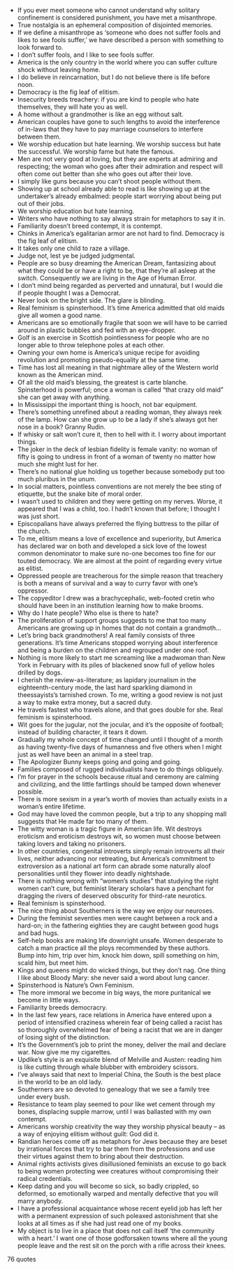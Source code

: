  - If you ever meet someone who cannot understand why solitary confinement is considered punishment, you have met a misanthrope.
 - True nostalgia is an ephemeral composition of disjointed memories.
 - If we define a misanthrope as ‘someone who does not suffer fools and likes to see fools suffer,’ we have described a person with something to look forward to.
 - I don’t suffer fools, and I like to see fools suffer.
 - America is the only country in the world where you can suffer culture shock without leaving home.
 - I do believe in reincarnation, but I do not believe there is life before noon.
 - Democracy is the fig leaf of elitism.
 - Insecurity breeds treachery: if you are kind to people who hate themselves, they will hate you as well.
 - A home without a grandmother is like an egg without salt.
 - American couples have gone to such lengths to avoid the interference of in-laws that they have to pay marriage counselors to interfere between them.
 - We worship education but hate learning. We worship success but hate the successful. We worship fame but hate the famous.
 - Men are not very good at loving, but they are experts at admiring and respecting; the woman who goes after their admiration and respect will often come out better than she who goes out after their love.
 - I simply like guns because you can’t shoot people without them.
 - Showing up at school already able to read is like showing up at the undertaker’s already embalmed: people start worrying about being put out of their jobs.
 - We worship education but hate learning.
 - Writers who have nothing to say always strain for metaphors to say it in.
 - Familiarity doesn’t breed contempt, it is contempt.
 - Chinks in America’s egalitarian armor are not hard to find. Democracy is the fig leaf of elitism.
 - It takes only one child to raze a village.
 - Judge not, lest ye be judged judgmental.
 - People are so busy dreaming the American Dream, fantasizing about what they could be or have a right to be, that they’re all asleep at the switch. Consequently we are living in the Age of Human Error.
 - I don’t mind being regarded as perverted and unnatural, but I would die if people thought I was a Democrat.
 - Never look on the bright side. The glare is blinding.
 - Real feminism is spinsterhood. It’s time America admitted that old maids give all women a good name.
 - Americans are so emotionally fragile that soon we will have to be carried around in plastic bubbles and fed with an eye-dropper.
 - Golf is an exercise in Scottish pointlessness for people who are no longer able to throw telephone poles at each other.
 - Owning your own home is America’s unique recipe for avoiding revolution and promoting pseudo-equality at the same time.
 - Time has lost all meaning in that nightmare alley of the Western world known as the American mind.
 - Of all the old maid’s blessing, the greatest is carte blanche. Spinsterhood is powerful; once a woman is called “that crazy old maid” she can get away with anything.
 - In Mississippi the important thing is hooch, not bar equipment.
 - There’s something unrefined about a reading woman, they always reek of the lamp. How can she grow up to be a lady if she’s always got her nose in a book? Granny Rudin.
 - If whisky or salt won’t cure it, then to hell with it. I worry about important things.
 - The joker in the deck of lesbian fidelity is female vanity: no woman of fifty is going to undress in front of a woman of twenty no matter how much she might lust for her.
 - There’s no national glue holding us together because somebody put too much pluribus in the unum.
 - In social matters, pointless conventions are not merely the bee sting of etiquette, but the snake bite of moral order.
 - I wasn’t used to children and they were getting on my nerves. Worse, it appeared that I was a child, too. I hadn’t known that before; I thought I was just short.
 - Episcopalians have always preferred the flying buttress to the pillar of the church.
 - To me, elitism means a love of excellence and superiority, but America has declared war on both and developed a sick love of the lowest common denominator to make sure no-one becomes too fine for our touted democracy. We are almost at the point of regarding every virtue as elitist.
 - Oppressed people are treacherous for the simple reason that treachery is both a means of survival and a way to curry favor with one’s oppressor.
 - The copyeditor I drew was a brachycephalic, web-footed cretin who should have been in an institution learning how to make brooms.
 - Why do I hate people? Who else is there to hate?
 - The proliferation of support groups suggests to me that too many Americans are growing up in homes that do not contain a grandmoth...
 - Let’s bring back grandmothers! A real family consists of three generations. It’s time Americans stopped worrying about interference and being a burden on the children and regrouped under one roof.
 - Nothing is more likely to start me screaming like a madwoman than New York in February with its piles of blackened snow full of yellow holes drilled by dogs.
 - I cherish the review-as-literature; as lapidary journalism in the eighteenth-century mode, the last hard sparkling diamond in theessayists’s tarnished crown. To me, writing a good review is not just a way to make extra money, but a sacred duty.
 - He travels fastest who travels alone, and that goes double for she. Real feminism is spinsterhood.
 - Wit goes for the jugular, not the jocular, and it’s the opposite of football; instead of building character, it tears it down.
 - Gradually my whole concept of time changed until I thought of a month as having twenty-five days of humanness and five others when I might just as well have been an animal in a steel trap.
 - The Apologizer Bunny keeps going and going and going.
 - Families composed of rugged individualists have to do things obliquely.
 - I’m for prayer in the schools because ritual and ceremony are calming and civilizing, and the little fartlings should be tamped down whenever possible.
 - There is more sexism in a year’s worth of movies than actually exists in a woman’s entire lifetime.
 - God may have loved the common people, but a trip to any shopping mall suggests that He made far too many of them.
 - The witty woman is a tragic figure in American life. Wit destroys eroticism and eroticism destroys wit, so women must choose between taking lovers and taking no prisoners.
 - In other countries, congenital introverts simply remain introverts all their lives, neither advancing nor retreating, but America’s commitment to extroversion as a national art form can abrade some naturally aloof personalities until they flower into deadly nightshade.
 - There is nothing wrong with “women’s studies” that studying the right women can’t cure, but feminist literary scholars have a penchant for dragging the rivers of deserved obscurity for third-rate neurotics.
 - Real feminism is spinsterhood.
 - The nice thing about Southerners is the way we enjoy our neuroses.
 - During the feminist seventies men were caught between a rock and a hard-on; in the fathering eighties they are caught between good hugs and bad hugs.
 - Self-help books are making life downright unsafe. Women desperate to catch a man practice all the ploys recommended by these authors. Bump into him, trip over him, knock him down, spill something on him, scald him, but meet him.
 - Kings and queens might do wicked things, but they don’t nag. One thing I like about Bloody Mary: she never said a word about lung cancer.
 - Spinsterhood is Nature’s Own Feminism.
 - The more immoral we become in big ways, the more puritanical we become in little ways.
 - Familiarity breeds democracry.
 - In the last few years, race relations in America have entered upon a period of intensified craziness wherein fear of being called a racist has so thoroughly overwhelmed fear of being a racist that we are in danger of losing sight of the distinction.
 - It’s the Government’s job to print the money, deliver the mail and declare war. Now give me my cigarettes.
 - Updike’s style is an exquisite blend of Melville and Austen: reading him is like cutting through whale blubber with embroidery scissors.
 - I’ve always said that next to Imperial China, the South is the best place in the world to be an old lady.
 - Southerners are so devoted to genealogy that we see a family tree under every bush.
 - Resistance to team play seemed to pour like wet cement through my bones, displacing supple marrow, until I was ballasted with my own contempt.
 - Americans worship creativity the way they worship physical beauty – as a way of enjoying elitism without guilt: God did it.
 - Randian heroes come off as metaphors for Jews because they are beset by irrational forces that try to bar them from the professions and use their virtues against them to bring about their destruction.
 - Animal rights activists gives disillusioned feminists an excuse to go back to being women protecting wee creatures without compromising their radical credentials.
 - Keep dating and you will become so sick, so badly crippled, so deformed, so emotionally warped and mentally defective that you will marry anybody.
 - I have a professional acquaintance whose recent eyelid job has left her with a permanent expression of such poleaxed astonishment that she looks at all times as if she had just read one of my books.
 - My object is to live in a place that does not call itself ‘the community with a heart.’ I want one of those godforsaken towns where all the young people leave and the rest sit on the porch with a rifle across their knees.

76 quotes